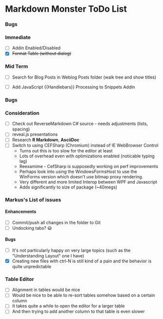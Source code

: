 ﻿# Markdown Monster ToDo List

### Bugs

### Immediate
* [ ] Addin Enabled/Disabled
* [x] ~~Format Table (without dialog)~~

### Mid Term
* [ ] Search for Blog Posts in Weblog Posts folder (walk tree and show titles)
* [ ] Add JavaScript {{Handlebars}} Processing to Snippets Addin


### Bugs


### Consideration
* [ ] Check out ReverseMarkdown C# source - needs adjustments (lists, spacing)
* [ ] reveal.js presentations
* [ ] Research **R Markdown**, **AsciiDoc**
* [ ] Switch to using CEFSharp (Chromium) instead of IE WebBrowser Control 
    * Turns out this is too slow for the editor at least
    * Lots of overhead even with optimizations enabled (noticable typing lag)
    * Reexamime - CefSharp is supposedly working on perf improvements
    * Perhaps look into using the WindowsFormsHost to use the WinForms version
      which doesn't use bitmap proxy rendering.
    * Very different and more limited Interop between WPF and Javascript
    * Adds significantly to size of package (~40megs)
        
### Markus's List of issues

#### Enhancements
    

* [ ] Commit/push all changes in the folder to Git
* [ ] Undocking tabs? :smiley:

#### Bugs 
* [ ] It's not particularly happy on very large topics (such as the "Understanding Layout" one I have)
* [x] Creating new files with ctrl-N is still kind of a pain and the behavior is quite unpredictable

### Table Editor
* [ ] Alignment in tables would be nice
* [ ] Would be nice to be able to re-sort tables somehow based on a certain column
* [ ] It takes quite a while to open the editor for a larger table
* [ ] And then trying to add another column to that table is even slower

